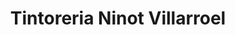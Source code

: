 ---
title: "Tintoreria Ninot Villarroel"
url: /barcelona/tintoreria-ninot-villarroel/
shop: Wäscherei
---